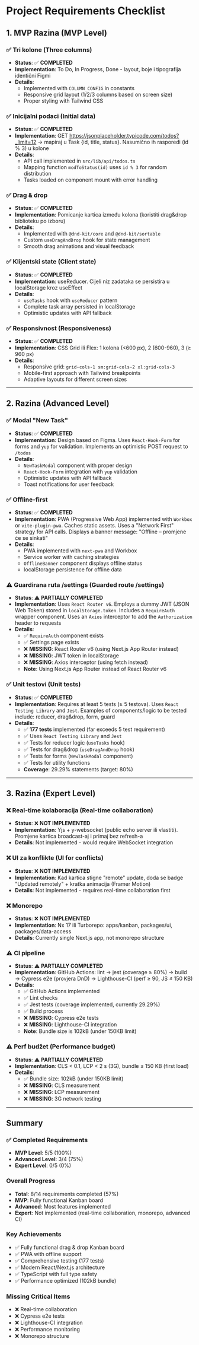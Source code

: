 # Project Requirements Checklist

## 1. MVP Razina (MVP Level)

### ✅ Tri kolone (Three columns)

- **Status**: ✅ **COMPLETED**
- **Implementation**: To Do, In Progress, Done - layout, boje i tipografija identični Figmi
- **Details**:
  - Implemented with `COLUMN_CONFIG` in constants
  - Responsive grid layout (1/2/3 columns based on screen size)
  - Proper styling with Tailwind CSS

### ✅ Inicijalni podaci (Initial data)

- **Status**: ✅ **COMPLETED**
- **Implementation**: GET https://jsonplaceholder.typicode.com/todos?_limit=12 → mapiraj u Task {id, title, status}. Nasumično ih rasporedi (id % 3) u kolone
- **Details**:
  - API call implemented in `src/lib/api/todos.ts`
  - Mapping function `modToStatus(id)` uses `id % 3` for random distribution
  - Tasks loaded on component mount with error handling

### ✅ Drag & drop

- **Status**: ✅ **COMPLETED**
- **Implementation**: Pomicanje kartica između kolona (koristiti drag&drop biblioteku po izboru)
- **Details**:
  - Implemented with `@dnd-kit/core` and `@dnd-kit/sortable`
  - Custom `useDragAndDrop` hook for state management
  - Smooth drag animations and visual feedback

### ✅ Klijentski state (Client state)

- **Status**: ✅ **COMPLETED**
- **Implementation**: useReducer. Cijeli niz zadataka se persistira u localStorage kroz useEffect
- **Details**:
  - `useTasks` hook with `useReducer` pattern
  - Complete task array persisted in localStorage
  - Optimistic updates with API fallback

### ✅ Responsivnost (Responsiveness)

- **Status**: ✅ **COMPLETED**
- **Implementation**: CSS Grid ili Flex: 1 kolona (<600 px), 2 (600-960), 3 (≥ 960 px)
- **Details**:
  - Responsive grid: `grid-cols-1 sm:grid-cols-2 xl:grid-cols-3`
  - Mobile-first approach with Tailwind breakpoints
  - Adaptive layouts for different screen sizes

---

## 2. Razina (Advanced Level)

### ✅ Modal "New Task"

- **Status**: ✅ **COMPLETED**
- **Implementation**: Design based on Figma. Uses `React-Hook-Form` for forms and `yup` for validation. Implements an optimistic POST request to `/todos`
- **Details**:
  - `NewTaskModal` component with proper design
  - `React-Hook-Form` integration with `yup` validation
  - Optimistic updates with API fallback
  - Toast notifications for user feedback

### ✅ Offline-first

- **Status**: ✅ **COMPLETED**
- **Implementation**: PWA (Progressive Web App) implemented with `Workbox` or `vite-plugin-pwa`. Caches static assets. Uses a "Network First" strategy for API calls. Displays a banner message: "Offline – promjene će se sinkati"
- **Details**:
  - PWA implemented with `next-pwa` and Workbox
  - Service worker with caching strategies
  - `OfflineBanner` component displays offline status
  - localStorage persistence for offline data

### ⚠️ Guardirana ruta /settings (Guarded route /settings)

- **Status**: ⚠️ **PARTIALLY COMPLETED**
- **Implementation**: Uses `React Router v6`. Employs a dummy JWT (JSON Web Token) stored in `localStorage.token`. Includes a `RequireAuth` wrapper component. Uses an `Axios` interceptor to add the `Authorization` header to requests
- **Details**:
  - ✅ `RequireAuth` component exists
  - ✅ Settings page exists
  - ❌ **MISSING**: React Router v6 (using Next.js App Router instead)
  - ❌ **MISSING**: JWT token in localStorage
  - ❌ **MISSING**: Axios interceptor (using fetch instead)
  - **Note**: Using Next.js App Router instead of React Router v6

### ✅ Unit testovi (Unit tests)

- **Status**: ✅ **COMPLETED**
- **Implementation**: Requires at least 5 tests (≥ 5 testova). Uses `React Testing Library` and `Jest`. Examples of components/logic to be tested include: reducer, drag&drop, form, guard
- **Details**:
  - ✅ **177 tests** implemented (far exceeds 5 test requirement)
  - ✅ Uses `React Testing Library` and `Jest`
  - ✅ Tests for reducer logic (`useTasks` hook)
  - ✅ Tests for drag&drop (`useDragAndDrop` hook)
  - ✅ Tests for forms (`NewTaskModal` component)
  - ✅ Tests for utility functions
  - **Coverage**: 29.29% statements (target: 80%)

---

## 3. Razina (Expert Level)

### ❌ Real-time kolaboracija (Real-time collaboration)

- **Status**: ❌ **NOT IMPLEMENTED**
- **Implementation**: Yjs + y-websocket (public echo server ili vlastiti). Promjene kartica broadcast-aj i primaj bez refresh-a
- **Details**: Not implemented - would require WebSocket integration

### ❌ UI za konflikte (UI for conflicts)

- **Status**: ❌ **NOT IMPLEMENTED**
- **Implementation**: Kad kartica stigne "remote" update, doda se badge "Updated remotely" + kratka animacija (Framer Motion)
- **Details**: Not implemented - requires real-time collaboration first

### ❌ Monorepo

- **Status**: ❌ **NOT IMPLEMENTED**
- **Implementation**: Nx 17 ili Turborepo: apps/kanban, packages/ui, packages/data-access
- **Details**: Currently single Next.js app, not monorepo structure

### ⚠️ CI pipeline

- **Status**: ⚠️ **PARTIALLY COMPLETED**
- **Implementation**: GitHub Actions: lint → jest (coverage ≥ 80%) → build → Cypress e2e (provjera DnD) → Lighthouse-CI (perf ≥ 90, JS ≤ 150 KB)
- **Details**:
  - ✅ GitHub Actions implemented
  - ✅ Lint checks
  - ✅ Jest tests (coverage implemented, currently 29.29%)
  - ✅ Build process
  - ❌ **MISSING**: Cypress e2e tests
  - ❌ **MISSING**: Lighthouse-CI integration
  - **Note**: Bundle size is 102kB (under 150KB limit)

### ⚠️ Perf budžet (Performance budget)

- **Status**: ⚠️ **PARTIALLY COMPLETED**
- **Implementation**: CLS < 0.1, LCP < 2 s (3G), bundle ≤ 150 KB (first load)
- **Details**:
  - ✅ Bundle size: 102kB (under 150KB limit)
  - ❌ **MISSING**: CLS measurement
  - ❌ **MISSING**: LCP measurement
  - ❌ **MISSING**: 3G network testing

---

## Summary

### ✅ Completed Requirements

- **MVP Level**: 5/5 (100%)
- **Advanced Level**: 3/4 (75%)
- **Expert Level**: 0/5 (0%)

### Overall Progress

- **Total**: 8/14 requirements completed (57%)
- **MVP**: Fully functional Kanban board
- **Advanced**: Most features implemented
- **Expert**: Not implemented (real-time collaboration, monorepo, advanced CI)

### Key Achievements

- ✅ Fully functional drag & drop Kanban board
- ✅ PWA with offline support
- ✅ Comprehensive testing (177 tests)
- ✅ Modern React/Next.js architecture
- ✅ TypeScript with full type safety
- ✅ Performance optimized (102kB bundle)

### Missing Critical Items

- ❌ Real-time collaboration
- ❌ Cypress e2e tests
- ❌ Lighthouse-CI integration
- ❌ Performance monitoring
- ❌ Monorepo structure
